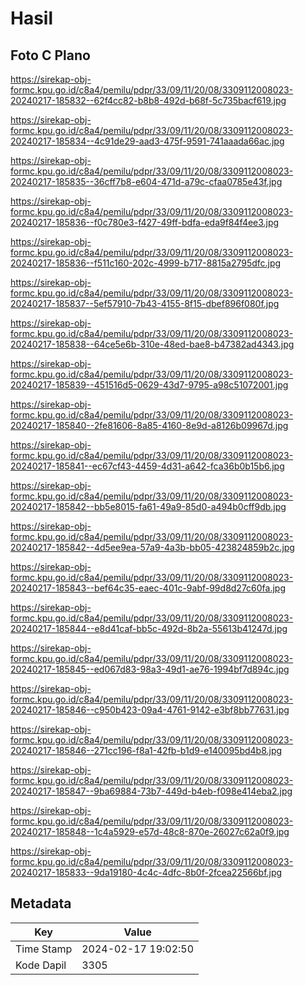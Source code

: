 # Hasil

## Foto C Plano

https://sirekap-obj-formc.kpu.go.id/c8a4/pemilu/pdpr/33/09/11/20/08/3309112008023-20240217-185832--62f4cc82-b8b8-492d-b68f-5c735bacf619.jpg

https://sirekap-obj-formc.kpu.go.id/c8a4/pemilu/pdpr/33/09/11/20/08/3309112008023-20240217-185834--4c91de29-aad3-475f-9591-741aaada66ac.jpg

https://sirekap-obj-formc.kpu.go.id/c8a4/pemilu/pdpr/33/09/11/20/08/3309112008023-20240217-185835--36cff7b8-e604-471d-a79c-cfaa0785e43f.jpg

https://sirekap-obj-formc.kpu.go.id/c8a4/pemilu/pdpr/33/09/11/20/08/3309112008023-20240217-185836--f0c780e3-f427-49ff-bdfa-eda9f84f4ee3.jpg

https://sirekap-obj-formc.kpu.go.id/c8a4/pemilu/pdpr/33/09/11/20/08/3309112008023-20240217-185836--f511c160-202c-4999-b717-8815a2795dfc.jpg

https://sirekap-obj-formc.kpu.go.id/c8a4/pemilu/pdpr/33/09/11/20/08/3309112008023-20240217-185837--5ef57910-7b43-4155-8f15-dbef896f080f.jpg

https://sirekap-obj-formc.kpu.go.id/c8a4/pemilu/pdpr/33/09/11/20/08/3309112008023-20240217-185838--64ce5e6b-310e-48ed-bae8-b47382ad4343.jpg

https://sirekap-obj-formc.kpu.go.id/c8a4/pemilu/pdpr/33/09/11/20/08/3309112008023-20240217-185839--451516d5-0629-43d7-9795-a98c51072001.jpg

https://sirekap-obj-formc.kpu.go.id/c8a4/pemilu/pdpr/33/09/11/20/08/3309112008023-20240217-185840--2fe81606-8a85-4160-8e9d-a8126b09967d.jpg

https://sirekap-obj-formc.kpu.go.id/c8a4/pemilu/pdpr/33/09/11/20/08/3309112008023-20240217-185841--ec67cf43-4459-4d31-a642-fca36b0b15b6.jpg

https://sirekap-obj-formc.kpu.go.id/c8a4/pemilu/pdpr/33/09/11/20/08/3309112008023-20240217-185842--bb5e8015-fa61-49a9-85d0-a494b0cff9db.jpg

https://sirekap-obj-formc.kpu.go.id/c8a4/pemilu/pdpr/33/09/11/20/08/3309112008023-20240217-185842--4d5ee9ea-57a9-4a3b-bb05-423824859b2c.jpg

https://sirekap-obj-formc.kpu.go.id/c8a4/pemilu/pdpr/33/09/11/20/08/3309112008023-20240217-185843--bef64c35-eaec-401c-9abf-99d8d27c60fa.jpg

https://sirekap-obj-formc.kpu.go.id/c8a4/pemilu/pdpr/33/09/11/20/08/3309112008023-20240217-185844--e8d41caf-bb5c-492d-8b2a-55613b41247d.jpg

https://sirekap-obj-formc.kpu.go.id/c8a4/pemilu/pdpr/33/09/11/20/08/3309112008023-20240217-185845--ed067d83-98a3-49d1-ae76-1994bf7d894c.jpg

https://sirekap-obj-formc.kpu.go.id/c8a4/pemilu/pdpr/33/09/11/20/08/3309112008023-20240217-185846--c950b423-09a4-4761-9142-e3bf8bb77631.jpg

https://sirekap-obj-formc.kpu.go.id/c8a4/pemilu/pdpr/33/09/11/20/08/3309112008023-20240217-185846--271cc196-f8a1-42fb-b1d9-e140095bd4b8.jpg

https://sirekap-obj-formc.kpu.go.id/c8a4/pemilu/pdpr/33/09/11/20/08/3309112008023-20240217-185847--9ba69884-73b7-449d-b4eb-f098e414eba2.jpg

https://sirekap-obj-formc.kpu.go.id/c8a4/pemilu/pdpr/33/09/11/20/08/3309112008023-20240217-185848--1c4a5929-e57d-48c8-870e-26027c62a0f9.jpg

https://sirekap-obj-formc.kpu.go.id/c8a4/pemilu/pdpr/33/09/11/20/08/3309112008023-20240217-185833--9da19180-4c4c-4dfc-8b0f-2fcea22566bf.jpg


## Metadata

| Key        | Value               |
| ---------- | ------------------- |
| Time Stamp | 2024-02-17 19:02:50 |
| Kode Dapil | 3305                |



